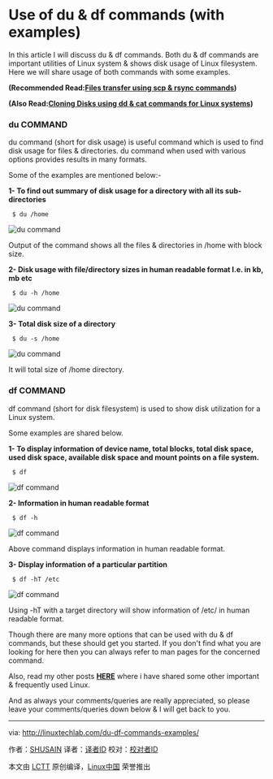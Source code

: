 Use of du & df commands (with examples)
======
In this article I will discuss du & df commands. Both du & df commands are important utilities of Linux system & shows disk usage of Linux filesystem. Here we will share usage of both commands with some examples.

**(Recommended Read:[Files transfer using scp & rsync commands][1])**

 **(Also Read:[Cloning Disks using dd & cat commands for Linux systems][2])**

### du COMMAND

du command (short for disk usage) is useful command which is used to find disk usage for files & directories. du command when used with various options provides results in many formats.

Some of the examples are mentioned below:-

 **1- To find out summary of disk usage for a directory with all its sub-directories**

```
 $ du /home
```

![du command][4]

Output of the command shows all the files & directories in /home with block size.

**2- Disk usage with file/directory sizes in human readable format I.e. in kb, mb etc**

```
 $ du -h /home
```

![du command][6]

**3- Total disk size of a directory**

```
 $ du -s /home
```

![du command][8]

It will total size of /home directory.

### df COMMAND

df command (short for disk filesystem) is used to show disk utilization for a Linux system.

Some examples are shared below.

 **1- To display information of device name, total blocks, total disk space, used disk space, available disk space and mount points on a file system.**

```
 $ df
```


![df command][10]

**2- Information in human readable format**

```
 $ df -h
```

![df command][12]

Above command displays information in human readable format.

**3- Display information of a particular partition**

```
 $ df -hT /etc
```

![df command][14]

Using -hT with a target directory will show information of /etc/ in human readable format.

Though there are many more options that can be used with du & df commands, but these should get you started. If you don't find what you are looking for here then you can always refer to man pages for the concerned command.

Also, read my other posts [**HERE**][15] where i have shared some other important & frequently used Linux.

And as always your comments/queries are really appreciated, so please leave your comments/queries down below & I will get back to you.


--------------------------------------------------------------------------------

via: http://linuxtechlab.com/du-df-commands-examples/

作者：[SHUSAIN][a]
译者：[译者ID](https://github.com/译者ID)
校对：[校对者ID](https://github.com/校对者ID)

本文由 [LCTT](https://github.com/LCTT/TranslateProject) 原创编译，[Linux中国](https://linux.cn/) 荣誉推出

[a]:http://linuxtechlab.com/author/shsuain/
[1]:http://linuxtechlab.com/files-transfer-scp-rsync-commands/
[2]:http://linuxtechlab.com/linux-cloning-disks-using-dd-cat-commands/
[3]:https://i1.wp.com/linuxtechlab.com/wp-content/plugins/a3-lazy-load/assets/images/lazy_placeholder.gif?resize=453%2C162
[4]:https://i2.wp.com/linuxtechlab.com/wp-content/uploads/2017/02/du1.jpg?resize=453%2C162
[5]:https://i1.wp.com/linuxtechlab.com/wp-content/plugins/a3-lazy-load/assets/images/lazy_placeholder.gif?resize=491%2C163
[6]:https://i1.wp.com/linuxtechlab.com/wp-content/uploads/2017/02/du2.jpg?resize=491%2C163
[7]:https://i1.wp.com/linuxtechlab.com/wp-content/plugins/a3-lazy-load/assets/images/lazy_placeholder.gif?resize=584%2C61
[8]:https://i0.wp.com/linuxtechlab.com/wp-content/uploads/2017/02/du3.jpg?resize=584%2C61
[9]:https://i1.wp.com/linuxtechlab.com/wp-content/plugins/a3-lazy-load/assets/images/lazy_placeholder.gif?resize=638%2C157
[10]:https://i0.wp.com/linuxtechlab.com/wp-content/uploads/2017/02/df1.jpg?resize=638%2C157
[11]:https://i1.wp.com/linuxtechlab.com/wp-content/plugins/a3-lazy-load/assets/images/lazy_placeholder.gif?resize=641%2C149
[12]:https://i0.wp.com/linuxtechlab.com/wp-content/uploads/2017/02/df2.jpg?resize=641%2C149
[13]:https://i1.wp.com/linuxtechlab.com/wp-content/plugins/a3-lazy-load/assets/images/lazy_placeholder.gif?resize=638%2C62
[14]:https://i0.wp.com/linuxtechlab.com/wp-content/uploads/2017/02/df3-1.jpg?resize=638%2C62
[15]:http://linuxtechlab.com/tips-tricks/
